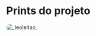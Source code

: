 <h1> Prints do projeto</h1>

<img align="center" alt="_leoleitao_" max-height="350" style="border-radius:50px;" src="https://cdn.discordapp.com/attachments/951868091015524375/957615402429603870/unknown.png">
